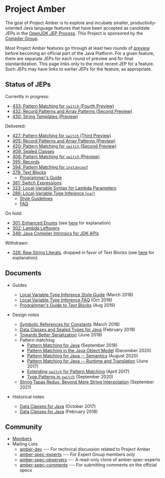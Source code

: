 # Project Amber

The goal of Project Amber is to explore and incubate smaller,
productivity-oriented Java language features that have been accepted
as candidate JEPs in
the [OpenJDK JEP Process](https://openjdk.java.net/jeps/1). This
Project is sponsored by
the [Compiler Group](https://openjdk.java.net/groups/compiler).

Most Project Amber features go through at least two rounds
of [_preview_](https://openjdk.java.net/jeps/12) before becoming an
official part of the Java Platform.  For a given feature, there are separate
JEPs for each round of preview and for final standardization.  This
page links only to the most recent JEP for a feature. Such JEPs may
have links to earlier JEPs for the feature, as appropriate.

## Status of JEPs

Currently in progress:

  - [433: Pattern Matching for <code>switch</code> (Fourth Preview)](https://openjdk.java.net/jeps/433)
  - [432: Record Patterns and Array Patterns (Second Preview)](https://openjdk.java.net/jeps/432)
  - [430: String Templates (Preview)](https://openjdk.java.net/jeps/430)
  

<p>Delivered:</p>

  - [427: Pattern Matching for <code>switch</code> (Third Preview)](https://openjdk.java.net/jeps/427)
  - [405: Record Patterns and Array Patterns (Preview)](https://openjdk.java.net/jeps/405)
  - [420: Pattern Matching for <code>switch</code> (Second Preview)](https://openjdk.java.net/jeps/420)
  - [409: Sealed Classes](https://openjdk.java.net/jeps/409)
  - [406: Pattern Matching for <code>switch</code> (Preview)](https://openjdk.java.net/jeps/406)
  - [395: Records](https://openjdk.java.net/jeps/395)
  - [394: Pattern Matching for <code>instanceof</code>](https://openjdk.java.net/jeps/394)
  - [378: Text Blocks](https://openjdk.java.net/jeps/378)
    - [Programmer's Guide](guides/text-blocks-guide)
  - [361: Switch Expressions](https://openjdk.java.net/jeps/361)
  - [323: Local-Variable Syntax for Lambda Parameters](https://openjdk.java.net/jeps/323)
  - [286: Local-Variable Type Inference (<code>var</code>)](https://openjdk.java.net/jeps/286)
    - [Style Guidelines](guides/lvti-style-guide)
    - [FAQ](guides/lvti-faq)

On hold:

 - [301: Enhanced Enums](https://openjdk.java.net/jeps/301) (see [here](https://mail.openjdk.java.net/pipermail/amber-spec-experts/2017-May/000041.html) for explanation)
 - [302: Lambda Leftovers](https://openjdk.java.net/jeps/302)
 - [348: Java Compiler Intrinsics for JDK APIs](https://openjdk.java.net/jeps/348)

Withdrawn:

 - [326: Raw String Literals](https://openjdk.java.net/jeps/326), dropped in favor of Text Blocks (see [here](https://mail.openjdk.java.net/pipermail/jdk-dev/2018-December/002402.html) for explanation)

## Documents

  - Guides
    - [Local Variable Type Inference Style Guide](guides/lvti-style-guide) (March 2018)
    - [Local Variable Type Inference FAQ](guides/lvti-faq) (Oct 2018)
    - [Programmer's Guide to Text Blocks](guides/text-blocks-guide) (Aug 2019)

  - Design notes
    - [Symbolic References for Constants](design-notes/constables) (March 2018)
    - [Data Classes and Sealed Types for Java](design-notes/records-and-sealed-classes) (February 2019)
    - [Towards Better Serialization](design-notes/towards-better-serialization) (June 2019)
    - Pattern matching
      - [Pattern Matching for Java](design-notes/patterns/pattern-matching-for-java) (September 2018)
      - [Pattern Matching in the Java Object Model](design-notes/patterns/pattern-match-object-model) (December 2020)
      - [Pattern Matching for Java -- Semantics](design-notes/patterns/pattern-match-semantics) (August 2020)
      - [Pattern Matching for Java -- Runtime and Translation](design-notes/patterns/pattern-match-translation) (June 2017)
      - [Extending `switch` for Pattern Matching](design-notes/patterns/extending-switch-for-patterns) (April 2017)
      - [Type Patterns in `switch`](design-notes/patterns/type-patterns-in-switch) (September 2020)
    - [String Tapas Redux: Beyond Mere String Interpolation](design-notes/templated-strings) (September 2021)

  - Historical notes
    - [Data Classes for Java](design-notes/data-classes-historical-1) (October 2017)
    - [Data Classes for Java](design-notes/data-classes-historical-2) (February 2018)

## Community

  - [Members](https://openjdk.java.net/census#amber)
  - Mailing Lists
    - [amber-dev](https://mail.openjdk.java.net/mailman/listinfo/amber-dev) --- For technical discussion related to Project Amber
    - [amber-spec-experts](https://mail.openjdk.java.net/mailman/listinfo/amber-spec-experts) --- For Expert Group members only
    - [amber-spec-observers](https://mail.openjdk.java.net/mailman/listinfo/amber-spec-observers) --- A read-only clone of amber-spec-experts
    - [amber-spec-comments](https://mail.openjdk.java.net/mailman/listinfo/amber-spec-comments) --- For submitting comments on the official specs
